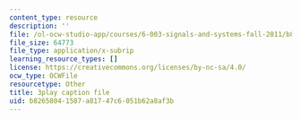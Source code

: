 ```yaml
---
content_type: resource
description: ''
file: /ol-ocw-studio-app/courses/6-003-signals-and-systems-fall-2011/b82658041587a81747c6051b62a8af3b_t2hNMFoIv8w.srt
file_size: 64773
file_type: application/x-subrip
learning_resource_types: []
license: https://creativecommons.org/licenses/by-nc-sa/4.0/
ocw_type: OCWFile
resourcetype: Other
title: 3play caption file
uid: b8265804-1587-a817-47c6-051b62a8af3b
---
```

